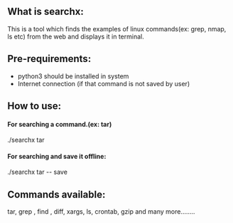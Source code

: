 ## What is searchx:

This is a tool which finds the examples of linux commands(ex: grep, nmap, ls etc) from the web and displays it in terminal.

## Pre-requirements:

* python3 should be installed in system
* Internet connection (if that command is not saved by user)

## How to use:
#### For searching a command.(ex: tar)
   
   ./searchx tar
#### For searching and save it offline:
   
   ./searchx tar -- save
   
## Commands available:

tar, grep , find , diff, xargs, ls, crontab, gzip and many more........
   
